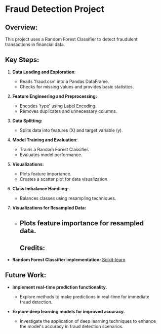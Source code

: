 # Fraud Detection Project

## Overview:

This project uses a Random Forest Classifier to detect fraudulent transactions in financial data.

## Key Steps:

1. **Data Loading and Exploration:**
   - Reads 'fraud.csv' into a Pandas DataFrame.
   - Checks for missing values and provides basic statistics.

2. **Feature Engineering and Preprocessing:**
   - Encodes 'type' using Label Encoding.
   - Removes duplicates and unnecessary columns.

3. **Data Splitting:**
   - Splits data into features (X) and target variable (y).

4. **Model Training and Evaluation:**
   - Trains a Random Forest Classifier.
   - Evaluates model performance.

5. **Visualizations:**
   - Plots feature importance.
   - Creates a scatter plot for data visualization.

6. **Class Imbalance Handling:**
   - Balances classes using resampling techniques.

7. **Visualizations for Resampled Data:**
   - Plots feature importance for resampled data.
     ------------------------------------------------------------------------------------------------


     ## Credits:

- **Random Forest Classifier implementation:** [Scikit-learn](https://scikit-learn.org/)

## Future Work:

- **Implement real-time prediction functionality.**
  - Explore methods to make predictions in real-time for immediate fraud detection.

- **Explore deep learning models for improved accuracy.**
  - Investigate the application of deep learning techniques to enhance the model's accuracy in fraud detection scenarios.


